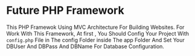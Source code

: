 # Future PHP Framework
This PHP Framewok Using MVC Architecture For Building Websites. 
For Work With This Framework,  At first , You Should Config Your Project With `config.php` File in The config Folder inside The app Folder And Set Your DBUser And DBPass And DBName For Database Configuration.


